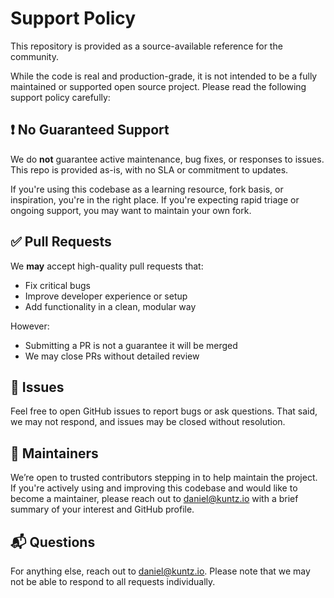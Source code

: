 # Support Policy

This repository is provided as a source-available reference for the community.

While the code is real and production-grade, it is not intended to be a fully maintained or supported open source project. Please read the following support policy carefully:

## ❗️ No Guaranteed Support

We do **not** guarantee active maintenance, bug fixes, or responses to issues.
This repo is provided as-is, with no SLA or commitment to updates.

If you're using this codebase as a learning resource, fork basis, or inspiration, you're in the right place. If you're expecting rapid triage or ongoing support, you may want to maintain your own fork.

## ✅ Pull Requests

We **may** accept high-quality pull requests that:
- Fix critical bugs
- Improve developer experience or setup
- Add functionality in a clean, modular way

However:
- Submitting a PR is not a guarantee it will be merged
- We may close PRs without detailed review

## 🔧 Issues

Feel free to open GitHub issues to report bugs or ask questions.
That said, we may not respond, and issues may be closed without resolution.

## 🧪 Maintainers

We’re open to trusted contributors stepping in to help maintain the project.
If you're actively using and improving this codebase and would like to become a maintainer, please reach out to [daniel@kuntz.io](mailto:daniel@kuntz.io) with a brief summary of your interest and GitHub profile.

## 📬 Questions

For anything else, reach out to [daniel@kuntz.io](mailto:daniel@kuntz.io).
Please note that we may not be able to respond to all requests individually.
